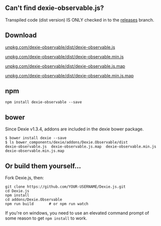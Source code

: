 ## Can't find dexie-observable.js?
Transpiled code (dist version) IS ONLY checked in to
the [releases](https://github.com/dfahlander/Dexie.js/tree/releases/addons/Dexie.Observable/dist)
branch.

## Download
[unpkg.com/dexie-observable/dist/dexie-observable.js](https://unpkg.com/dexie-observable/dist/dexie-observable.js)

[unpkg.com/dexie-observable/dist/dexie-observable.min.js](https://unpkg.com/dexie-observable/dist/dexie-observable.min.js)

[unpkg.com/dexie-observable/dist/dexie-observable.js.map](https://unpkg.com/dexie-observable/dist/dexie-observable.js.map)

[unpkg.com/dexie-observable/dist/dexie-observable.min.js.map](https://unpkg.com/dexie-observable/dist/dexie-observable.min.js.map)

## npm
```
npm install dexie-observable --save
```
## bower
Since Dexie v1.3.4, addons are included in the dexie bower package. 
```
$ bower install dexie --save
$ ls bower_components/dexie/addons/Dexie.Observable/dist
dexie-observable.js  dexie-observable.js.map  dexie-observable.min.js  dexie-observable.min.js.map

```
## Or build them yourself...
Fork Dexie.js, then:
```
git clone https://github.com/YOUR-USERNAME/Dexie.js.git
cd Dexie.js
npm install
cd addons/Dexie.Observable
npm run build       # or npm run watch

```
If you're on windows, you need to use an elevated command prompt of some reason to get `npm install` to work.
